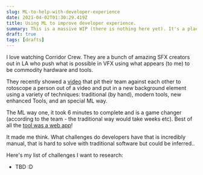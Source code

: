 ```yaml
---
slug: ML-to-help-with-developer-experience
date: 2021-04-02T01:30:29.419Z
title: Using ML to improve developer experience.
summary: This is a massive WIP (there is nothing here yet). It's a place for me to store learnings.
draft: true
tags: [drafts]
---
```


I love watching Corridor Crew. They are a bunch of amazing SFX creators out in LA
who push what is possible in VFX using what appears (to me) to be commodity hardware
and tools.

They recently showed a [video](https://www.youtube.com/watch?v=fmJ74774RO8) that
pit their team against each other to rotoscope a person out of a video and put in
a new background element using a variety of techniques: traditional (by hand),
modern tools, new enhanced Tools, and an special ML way.

The ML way one, it took 6 minutes to complete and is a game changer (according to
the team - the traditional way would take weeks etc). Best of all the [tool was a 
web app](https://runwayml.com/green-screen/)!

It made me think. What challenges do developers have that is incredibly manual, that
is hard to solve with traditional software but could be inferred..

Here's my list of challenges I want to research:

* TBD :D